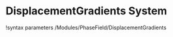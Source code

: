 <!-- MOOSE Documentation Stub: Remove this when content is added. -->

# DisplacementGradients System
!syntax parameters /Modules/PhaseField/DisplacementGradients


